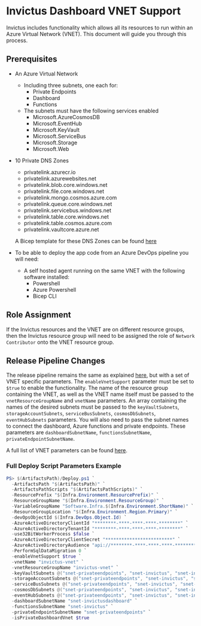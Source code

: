 # Invictus Dashboard VNET Support

Invictus includes functionality which allows all its resources to run within an Azure Virtual Network (VNET). This document will guide you through this process.

## Prerequisites

- An Azure Virtual Network
  - Including three subnets, one each for:
    - Private Endpoints
    - Dashboard
    - Functions     
  - The subnets must have the following services enabled
    - Microsoft.AzureCosmosDB
    - Microsoft.EventHub
    - Microsoft.KeyVault
    - Microsoft.ServiceBus
    - Microsoft.Storage
    - Microsoft.Web
- 10 Private DNS Zones
  - privatelink.azurecr.io
  - privatelink.azurewebsites.net
  - privatelink.blob.core.windows.net
  - privatelink.file.core.windows.net
  - privatelink.mongo.cosmos.azure.com
  - privatelink.queue.core.windows.net
  - privatelink.servicebus.windows.net
  - privatelink.table.core.windows.net
  - privatelink.table.cosmos.azure.com
  - privatelink.vaultcore.azure.net
    
  A Bicep template for these DNS Zones can be found [here](scripts/invictusVnetDNSZones.bicep)

- To be able to deploy the app code from an Azure DevOps pipeline you will need:
  - A self hosted agent running on the same VNET with the following software installed:
    - Powershell
    - Azure Powershell
    - Bicep CLI

## Role Assignment

If the Invictus resources and the VNET are on different resource groups, then the Invictus resource group will need to be assigned the role of `Network Contributor` onto the VNET resource group.

## Release Pipeline Changes

The release pipeline remains the same as explained [here](dashboard-releasepipeline.md), but with a set of VNET specific parameters. The `enableVnetSupport` parameter must be set to `$true` to enable the functionality. The name of the resource group containing the VNET, as well as the VNET name itself must be passed to the `vnetResourceGroupName` and `vnetName` parameters. An array containing the names of the desired subnets must be passed to the `keyVaultSubnets`, `storageAccountSubnets`, `serviceBusSubnets`, `cosmosDbSubnets`, `eventHubSubnets` parameters. You will also need to pass the subnet names to connect the dashboard, Azure functions and private endpoints. These parameters are `dashboardSubnetName`, `functionsSubnetName`, `privateEndpointSubnetName`.

A full list of VNET parameters can be found [here](dashboard-releasepipeline.md#vnet-specific-parameters).

### Full Deploy Script Parameters Example

```powershell
PS> $(ArtifactsPath)/Deploy.ps1 `
  -ArtifactsPath "$(ArtifactsPath)" `
  -ArtifactsPathScripts "$(ArtifactsPathScripts)" `
  -ResourcePrefix "$(Infra.Environment.ResourcePrefix)" `
  -ResourceGroupName "$(Infra.Environment.ResourceGroup)" `
  -VariableGroupName "Software.Infra.$(Infra.Environment.ShortName)" `
  -ResourceGroupLocation "$(Infra.Environment.Region.Primary)" `
  -devOpsObjectId $(Infra.DevOps.Object.Id) `
  -AzureActiveDirectoryClientId "********-****-****-****-********" `
  -AzureActiveDirectoryTenantId "********-****-****-****-********" `
  -use32BitWorkerProcess $false `
  -AzureActiveDirectoryClientSecret "*************************" `
  -AzureActiveDirectoryAudience "api://********-****-****-****-********" `
  -PerformSqlDataMigration 0 `
  -enableVnetSupport $true `
  -vnetName "invictus-vnet" `
  -vnetResourceGroupName "invictus-vnet" `
  -keyVaultSubnets @("snet-privateendpoints", "snet-invictus", "snet-invictusdashboard") `
  -storageAccountSubnets @("snet-privateendpoints", "snet-invictus", "snet-invictusdashboard") `
  -serviceBusSubnets @("snet-privateendpoints", "snet-invictus", "snet-invictusdashboard") `
  -cosmosDbSubnets @("snet-privateendpoints", "snet-invictus", "snet-invictusdashboard") `
  -eventHubSubnets @("snet-privateendpoints", "snet-invictus", "snet-invictusdashboard") `
  -dashboardSubnetName "snet-invictusdashboard" `
  -functionsSubnetName "snet-invictus" `
  -privateEndpointSubnetName "snet-privateendpoints" `
  -isPrivateDashboardVnet $true
```
